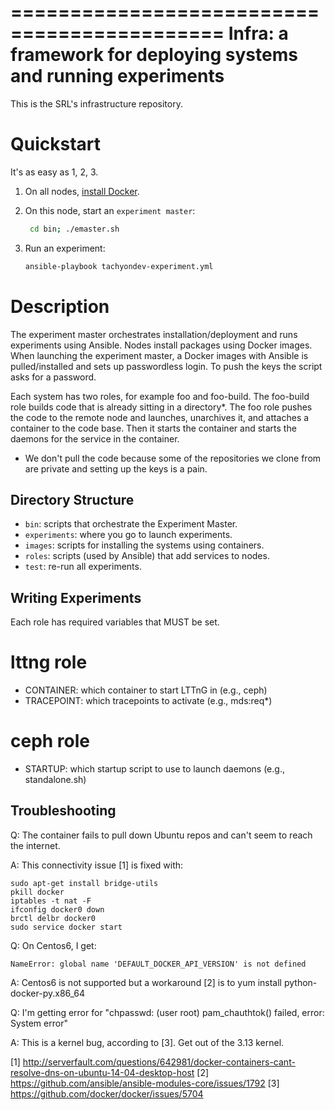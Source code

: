 ============================================
Infra: a framework for deploying systems and running experiments
============================================

This is the SRL's infrastructure repository. 

Quickstart
==========
It's as easy as 1, 2, 3.

1. On all nodes, [install Docker](https://docs.docker.com/installation). 

2. On this node, start an ``experiment master``:

    ```bash
     cd bin; ./emaster.sh
     ```

3. Run an experiment:

    ```bash
    ansible-playbook tachyondev-experiment.yml
    ```

Description
===========

The experiment master orchestrates installation/deployment and runs experiments using Ansible. Nodes install packages using Docker images. When launching the experiment master, a Docker images with Ansible is pulled/installed and sets up passwordless login. To push the keys the script asks for a password.

Each system has two roles, for example foo and foo-build. The foo-build role builds code that is already sitting in a directory*. The foo role pushes the code to the remote node and launches, unarchives it, and attaches a container to the code base. Then it starts the container and starts the daemons for the service in the container.

* We don't pull the code because some of the repositories we clone from are private and setting up the keys is a pain.

Directory Structure
-------------------

- ``bin``: scripts that orchestrate the Experiment Master.
- ``experiments``: where you go to launch experiments. 
- ``images``: scripts for installing the systems using containers. 
- ``roles``: scripts (used by Ansible) that add services to nodes.
- ``test``: re-run all experiments.

Writing Experiments
-------------------

Each role has required variables that MUST be set.

lttng role
==========

- CONTAINER: which container to start LTTnG in (e.g., ceph)
- TRACEPOINT: which tracepoints to activate (e.g., mds:req*)

ceph role
=========

- STARTUP: which startup script to use to launch daemons (e.g., standalone.sh)

Troubleshooting
---
Q: The container fails to pull down Ubuntu repos and can't seem to reach the internet.

A: This connectivity issue [1] is fixed with:

    sudo apt-get install bridge-utils
    pkill docker
    iptables -t nat -F
    ifconfig docker0 down
    brctl delbr docker0
    sudo service docker start

Q: On Centos6, I get:

    NameError: global name 'DEFAULT_DOCKER_API_VERSION' is not defined

A: Centos6 is not supported but a workaround [2] is to yum install python-docker-py.x86_64

Q: I'm getting error for "chpasswd: (user root) pam_chauthtok() failed, error: System error"

A: This is a kernel bug, according to [3]. Get out of the 3.13 kernel.

[1] http://serverfault.com/questions/642981/docker-containers-cant-resolve-dns-on-ubuntu-14-04-desktop-host
[2] https://github.com/ansible/ansible-modules-core/issues/1792
[3] https://github.com/docker/docker/issues/5704
